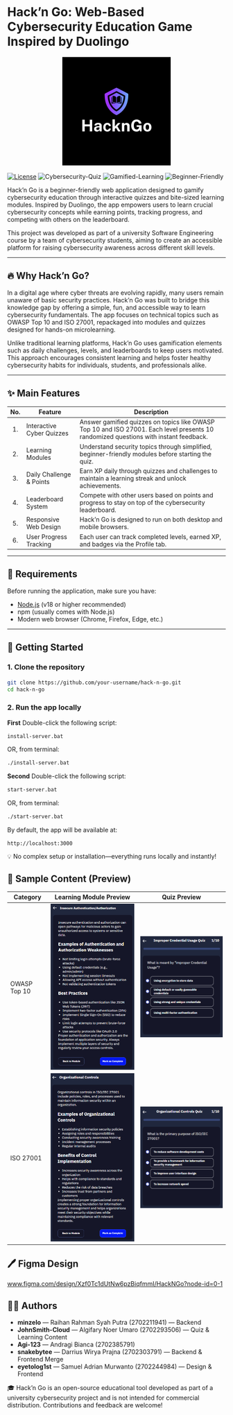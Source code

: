 # Hack’n Go: Web-Based Cybersecurity Education Game Inspired by Duolingo

<p align="center" width="100">
  <img src="static/assets/hackngo-banner.png" alt="Hack'n Go Banner" width="250">
</p>

[![License](https://img.shields.io/badge/License-MIT-green.svg)](LICENSE)
![Cybersecurity-Quiz](https://img.shields.io/badge/Cybersecurity_Quiz-blue)
![Gamified-Learning](https://img.shields.io/badge/Gamified_Learning-orange)
![Beginner-Friendly](https://img.shields.io/badge/Beginner_Friendly-yellow)

Hack’n Go is a beginner-friendly web application designed to gamify cybersecurity education through interactive quizzes and bite-sized learning modules. Inspired by Duolingo, the app empowers users to learn crucial cybersecurity concepts while earning points, tracking progress, and competing with others on the leaderboard.

This project was developed as part of a university Software Engineering course by a team of cybersecurity students, aiming to create an accessible platform for raising cybersecurity awareness across different skill levels.

---

## 🔥 Why Hack’n Go?

In a digital age where cyber threats are evolving rapidly, many users remain unaware of basic security practices. Hack’n Go was built to bridge this knowledge gap by offering a simple, fun, and accessible way to learn cybersecurity fundamentals. The app focuses on technical topics such as OWASP Top 10 and ISO 27001, repackaged into modules and quizzes designed for hands-on microlearning.

Unlike traditional learning platforms, Hack’n Go uses gamification elements such as daily challenges, levels, and leaderboards to keep users motivated. This approach encourages consistent learning and helps foster healthy cybersecurity habits for individuals, students, and professionals alike.

---

## ✨ Main Features

| No. | Feature                     | Description |
|:---:|-----------------------------|-------------|
| 1.  | Interactive Cyber Quizzes   | Answer gamified quizzes on topics like OWASP Top 10 and ISO 27001. Each level presents 10 randomized questions with instant feedback. |
| 2.  | Learning Modules            | Understand security topics through simplified, beginner-friendly modules before starting the quiz. |
| 3.  | Daily Challenge & Points    | Earn XP daily through quizzes and challenges to maintain a learning streak and unlock achievements. |
| 4.  | Leaderboard System          | Compete with other users based on points and progress to stay on top of the cybersecurity leaderboard. |
| 5.  | Responsive Web Design       | Hack’n Go is designed to run on both desktop and mobile browsers. |
| 6.  | User Progress Tracking      | Each user can track completed levels, earned XP, and badges via the Profile tab. |

---

## 🧰 Requirements

Before running the application, make sure you have:

- [Node.js](https://nodejs.org/) (v18 or higher recommended)
- npm (usually comes with Node.js)
- Modern web browser (Chrome, Firefox, Edge, etc.)

---

## 🚀 Getting Started

### 1. Clone the repository

```bash
git clone https://github.com/your-username/hack-n-go.git
cd hack-n-go
```

### 2. Run the app locally

**First**
Double-click the following script:
```bash
install-server.bat
```
OR, from terminal:
```bash
./install-server.bat
```
**Second**
Double-click the following script:
```bash
start-server.bat
```
OR, from terminal:
```bash
./start-server.bat
```
By default, the app will be available at:

```arduino
http://localhost:3000
```
💡 No complex setup or installation—everything runs locally and instantly!

## 🧪 Sample Content (Preview)

| Category     | Learning Module Preview                          | Quiz Preview                          |
|--------------|--------------------------------------------------|----------------------------------------|
| OWASP Top 10 | ![](static/assets/module-preview.png)            | ![](static/assets/quiz-preview.png)   |
| ISO 27001    | ![](static/assets/module-iso.png)                | ![](static/assets/quiz-iso.png)       |

## 🖊️ Figma Design

www.figma.com/design/Xzf0Tc1dUtNw6pzBiqfmmI/HackNGo?node-id=0-1

## 👨‍💻 Authors

- **minzelo** — Raihan Rahman Syah Putra (2702211941) — Backend
- **JohnSmith-Cloud** — Algifary Noer Umaro (2702293506) — Quiz & Learning Content
- **Agi-123** — Andragi Bianca (2702385791)  
- **snakebytee** — Darrius Wirya Prajna (2702303791) — Backend & Frontend Merge
- **eyetolog1st** — Samuel Adrian Murwanto (2702244984) — Design & Frontend

🎓 Hack’n Go is an open-source educational tool developed as part of a university cybersecurity project and is not intended for commercial distribution. Contributions and feedback are welcome!
